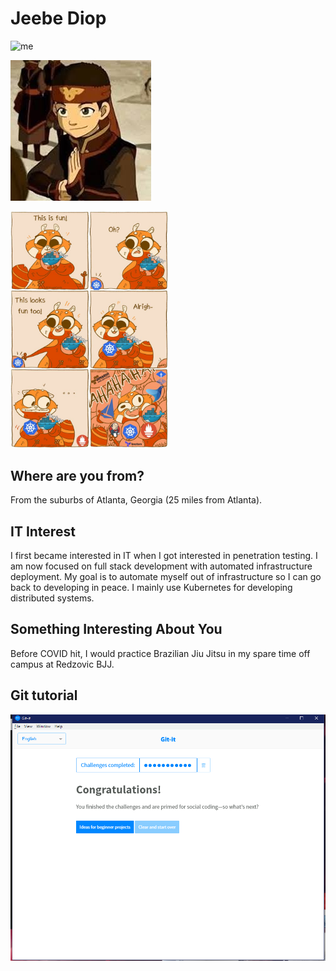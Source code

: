 # Jeebe Diop

<img src="images/me.jpg" width="50%" alt="me">

![Carefree avatar](images/avatar.jpg "Avatar Aang")

<img src="images/cncfmeme.jpeg" width="50%" alt="meme">

## Where are you from?

From the suburbs of Atlanta, Georgia (25 miles from Atlanta).

## IT Interest

I first became interested in IT when I got interested in penetration testing. I am now focused on full stack development with automated infrastructure deployment. My goal is to automate myself out of infrastructure so I can go back to developing in peace. I mainly use Kubernetes for developing distributed systems.

## Something Interesting About You

Before COVID hit, I would practice Brazilian Jiu Jitsu in my spare time off campus at Redzovic BJJ.

## Git tutorial

![Git Tutorial](images/git.PNG "Result")
